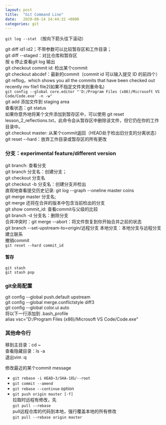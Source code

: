 ```yaml
---
layout: post
title:  "Git Command Line"
date:   2020-08-14 14:44:32 +0800
categories: git
---
```

```git log --stat``` （按向下箭头往下滚动）

git diff id1 id2；不带参数可以比较暂存区和工作目录；  
git diff --staged：对比仓库和暂存区  
按 q 停止查看git log 输出  
git checkout commit id: 检出某个commit  
git checkout abcdef：最新的commit（commit id 可以输入提交 ID 的前四个）  
git reflog，which shows you all the commits that have been checked out recently
mv file1 file2(如果不指定文件夹则重命名)  
```git config --global core.editor "'D:/Program Files (x86)/Microsoft VS Code/Code.exe' -n -w"```  
git add 添加文件到 staging area  
查看状态：git status  
如果你意外地将某个文件添加到暂存区中，可以使用 git reset lesson_2_reflections.txt，此命令会从暂存区中删除该文件，但它仍在你的工作目录中。  
git checkout master: 从某个commit返回（HEAD处于检出旧分支的分离状态）  
git reset --hard：放弃工作目录或暂存区的所有更改  
### 分支：experimental feature/different version
git branch: 查看分支  
git branch 分支名：创建分支；  
git checkout 分支名  
git checkout -b 分支名：创建分支并检出  
直观地查看提交历史记录: git log --graph --oneline master coins  
git merge master 分支名;  
git merge 还将在合并的版本中包含当前检出的分支  
git show commit_id: 查看commit与父级的比较  
git branch -d 分支名：删除分支  
合并冲突时：git merge --abort：将文件恢复到你开始合并之前的状态  
 git branch --set-upstream-to=origin/远程分支 本地分支：本地分支与远程分支建立联系  
撤销commit  
```git reset --hard commit_id```  
#### 暂存  
```git stash```  
```git stash pop```
### git全局配置
git config --global push.default upstream  
git config --global merge.conflictstyle diff3  
git config --global color.ui auto  
将以下一行添加到 .bash_profile  
alias vsc="D:/Program Files (x86)/Microsoft VS Code/Code.exe"
### 其他命令行
移到主目录：cd ~  
查看隐藏目录：ls -a  
退出vim :q  

修改最近的某个commit message  
+ ```git rebase -i HEAD~3/SHA-1码/--root ```   
+ ```git commit --amend```
+ ```git rebase --continue``` option
+ ```git push origin master [-f]```  
拉取时远程有修改，先  
```git pull --rebase```  
pull远程仓库的代码到本地，强行覆盖本地的所有修改  
```git pull --rebase origin master```

